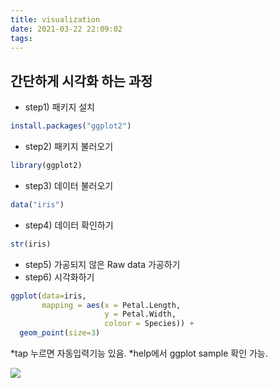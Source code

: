 ```yaml
---
title: visualization
date: 2021-03-22 22:09:02
tags:
---
```


## 간단하게 시각화 하는 과정
- step1) 패키지 설치
```r
install.packages("ggplot2")
```
- step2) 패키지 불러오기
```r
library(ggplot2)
```
- step3) 데이터 불러오기
```r
data("iris")
```
- step4) 데이터 확인하기
```r
str(iris)
```
- step5) 가공되지 않은 Raw data 가공하기
- step6) 시각화하기
```r
ggplot(data=iris, 
       mapping = aes(x = Petal.Length, 
                     y = Petal.Width,
                     colour = Species)) +
  geom_point(size=3)
```
*tap 누르면 자동입력기능 있음.
*help에서 ggplot sample 확인 가능.

![](Images/iris_data.png)<!-- -->

